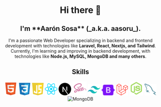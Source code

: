<div align="center">

<h1>Hi there 👋</h1>

<h2>I'm **Aarón Sosa** (_a.k.a. aasoru_).</h2>

<p>I'm a passionate Web Developer specializing in backend and frontend development with technologies like <strong>Laravel, React, Nextjs, and Tailwind</strong>. Currently, I'm learning and improving in backend development, with technologies like <strong>Node.js, MySQL, MongoDB and many others</strong>.
</p>

<h2 align="center">Skills</h2>
<img src="assets/icons/html.svg" width="40" title="HTML"/>
<img src="assets/icons/css.svg" width="40" title="CSS"/>
<img src="assets/icons/javascript.svg" width="37" title="JavaScript"/>
<img src="assets/icons/react.svg" width="40" title="React"/>
<img src="assets/icons/nextjs.svg" width="40" title="NextJS"/>
<img src="assets/icons/sass.svg" width="45" title="Sass"/>
<img src="assets/icons/tailwind.svg" width="40" title="Tailwind"/>
<img src="assets/icons/bootstrap.svg" width="44" title="Bootstrap"/>
<img src="assets/icons/laravel.svg" width="37" title="Laravel"/>
<img src="assets/icons/node.svg" width="45" title="NodeJS"/>
<img src="assets/icons/mysql.svg" width="38" title="MySQL"/>
<img src="assets/icons/mongobg.svg" width="38" title="MongoDB"/>

</div>
